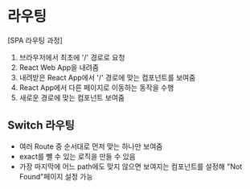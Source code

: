 # 라우팅

[SPA 라우팅 과정]

1. 브라우저에서 최초에 '/' 경로로 요청
2. React Web App을 내려줌
3. 내려받은 React App에서 '/' 경로에 맞는 컴포넌트를 보여줌
4. React App에서 다른 페이지로 이동하는 동작을 수행
5. 새로운 경로에 맞는 컴포넌트 보여줌


## Switch 라우팅

- 여러 Route 중 순서대로 먼저 맞는 하나만 보여줌
- exact를 뺼 수 있는 로직을 만들 수 있음
- 가장 마지막에 어느 path에도 맞지 않으면 보여지는 컴포넌트를 설정해 "Not Found"페이지 설정 가능
